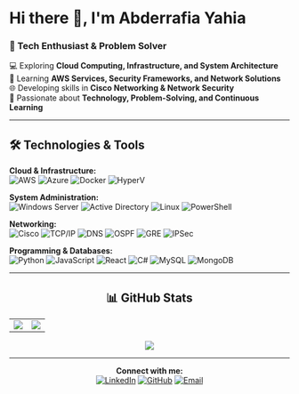 # Hi there 👋, I'm Abderrafia Yahia

### 🌟 Tech Enthusiast & Problem Solver

💻 Exploring **Cloud Computing, Infrastructure, and System Architecture**  
🔐 Learning **AWS Services, Security Frameworks, and Network Solutions**  
🌐 Developing skills in **Cisco Networking & Network Security**  
🚀 Passionate about **Technology, Problem-Solving, and Continuous Learning**

---

## 🛠️ **Technologies & Tools**

**Cloud & Infrastructure:**  
![AWS](https://img.shields.io/badge/-AWS-FF9900?style=flat-square&logo=amazon-aws&logoColor=white)
![Azure](https://img.shields.io/badge/-Azure-0089D6?style=flat-square&logo=microsoft-azure&logoColor=white)
![Docker](https://img.shields.io/badge/-Docker-2496ED?style=flat-square&logo=docker&logoColor=white)
![HyperV](https://img.shields.io/badge/-HyperV-0089D6?style=flat-square&logo=windows&logoColor=white)

**System Administration:**  
![Windows Server](https://img.shields.io/badge/-Windows%20Server-0078D6?style=flat-square&logo=windows&logoColor=white)
![Active Directory](https://img.shields.io/badge/-Active%20Directory-0078D6?style=flat-square&logo=microsoft&logoColor=white)
![Linux](https://img.shields.io/badge/-Linux-FCC624?style=flat-square&logo=linux&logoColor=black)
![PowerShell](https://img.shields.io/badge/-PowerShell-5391FE?style=flat-square&logo=powershell&logoColor=white)

**Networking:**  
![Cisco](https://img.shields.io/badge/-Cisco-1BA0D7?style=flat-square&logo=cisco&logoColor=white)
![TCP/IP](https://img.shields.io/badge/-TCP%2FIP-000000?style=flat-square&logo=internet-archive&logoColor=white)
![DNS](https://img.shields.io/badge/-DNS-0078D6?style=flat-square&logo=cloudflare&logoColor=white)
![OSPF](https://img.shields.io/badge/-OSPF-FF6F00?style=flat-square&logo=router&logoColor=white)
![GRE](https://img.shields.io/badge/-GRE-4285F4?style=flat-square&logo=cisco&logoColor=white)
![IPSec](https://img.shields.io/badge/-IPSec-FF6B35?style=flat-square&logo=shield-alt&logoColor=white)

**Programming & Databases:**  
![Python](https://img.shields.io/badge/-Python-3776AB?style=flat-square&logo=python&logoColor=white)
![JavaScript](https://img.shields.io/badge/-JavaScript-F7DF1E?style=flat-square&logo=javascript&logoColor=black)
![React](https://img.shields.io/badge/-React-61DAFB?style=flat-square&logo=react&logoColor=black)
![C#](https://img.shields.io/badge/-C%23-239120?style=flat-square&logo=c-sharp&logoColor=white)
![MySQL](https://img.shields.io/badge/-MySQL-4479A1?style=flat-square&logo=mysql&logoColor=white)
![MongoDB](https://img.shields.io/badge/-MongoDB-47A248?style=flat-square&logo=mongodb&logoColor=white)

---

<div align="center">

## 📊 **GitHub Stats**

<table>
<tr>
<td width="50%">

<img src="https://github-readme-stats.vercel.app/api?username=yahiiiia&show_icons=true&theme=tokyonight&hide_border=true&title_color=A855F7&icon_color=A855F7&text_color=ffffff&bg_color=0D1117&hide=issues&custom_title=GitHub%20Stats" />

</td>
<td width="50%">

<img src="https://github-readme-stats.vercel.app/api/top-langs/?username=yahiiiia&layout=compact&theme=tokyonight&hide_border=true&title_color=A855F7&text_color=ffffff&bg_color=0D1117&langs_count=6&hide=html,css,c%23" />

</td>
</tr>
</table>

<img src="https://github-profile-trophy.vercel.app/?username=yahiiiia&theme=tokyonight&no-frame=true&row=1&column=6&margin-w=15&margin-h=15" />

---

**Connect with me:**  
[![LinkedIn](https://img.shields.io/badge/-LinkedIn-0077B5?style=flat-square&logo=linkedin&logoColor=white)](https://www.linkedin.com/in/abderrafia-yahia/)
[![GitHub](https://img.shields.io/badge/-GitHub-181717?style=flat-square&logo=github&logoColor=white)](https://github.com/yahiiiia)
[![Email](https://img.shields.io/badge/-Email-D14836?style=flat-square&logo=gmail&logoColor=white)](mailto:yahia@abderrafia.com)

</div>
